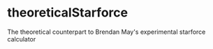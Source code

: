 # theoreticalStarforce
The theoretical counterpart to Brendan May's experimental starforce calculator
